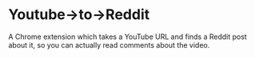 Youtube->to->Reddit
=================

A Chrome extension which takes a YouTube URL and finds a Reddit post about it, so you can actually read comments about the video.
